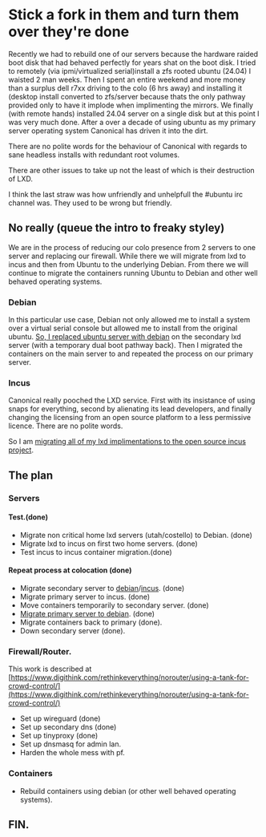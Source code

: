 # Stick a fork in them and turn them over they're done
Recently we had to rebuild one of our servers because the hardware raided boot disk that had behaved perfectly for years shat on the boot disk. I tried to remotely (via ipmi/virtualized serial)install a zfs rooted ubuntu (24.04) I waisted 2 man weeks. Then I spent an entire weekend and more money than a surplus dell r7xx driving to the colo (6 hrs away) and installing it (desktop install converted to zfs/server because thats the only pathway provided only to have it implode when implimenting the mirrors. We finally (with remote hands) installed 24.04 server on a single disk but at this point I was very much done. After a over a decade of using ubuntu as my primary server operating system Canonical has driven it into the dirt.

There are no polite words for the behaviour of Canonical with regards to sane headless installs with redundant root volumes. 

There are other issues to take up not the least of which is their destruction of LXD.

I think the last straw was how unfriendly and unhelpfull the #ubuntu irc channel was. They used to be wrong but friendly.

## No really (queue the intro to freaky styley) 

We are in the process of reducing our colo presence from 2 servers to one server and replacing our firewall. While there we will migrate from lxd to incus and then from Ubuntu to the underlying Debian. From there we will continue to migrate the containers running Ubuntu to Debian and other well behaved operating systems.

### Debian

In this particular use case, Debian not only allowed me to install a system over a virtual serial console but allowed me to install from the original ubuntu. [So, I replaced ubuntu server with debian](https://www.digithink.com/rethinkeverything/no-canonical/debian/) on the secondary lxd server (with a temporary dual boot pathway back). Then I migrated the containers on the main server to and repeated the process on our primary server.


### Incus

Canonical really pooched the LXD service. First with its insistance of using snaps for everything, second by alienating its lead developers, and finally changing the licensing from an open source platform to a less permissive licence. There are no polite words.

So I am [migrating all of my lxd implimentations to the open source incus project](https://www.digithink.com/rethinkeverything/no-canonical/incus/).

## The plan

### Servers 

#### Test.(done) 
- Migrate non critical home lxd servers (utah/costello) to Debian. (done)
- Migrate lxd to incus on first two home servers. (done)
- Test incus to incus container migration.(done)

#### Repeat process at colocation (done) 
- Migrate secondary server to [debian](https://www.digithink.com/rethinkeverything/no-canonical/debian/)/[incus](https://www.digithink.com/rethinkeverything/no-canonical/incus/). (done)
- Migrate primary server to incus. (done)
- Move containers temporarily to secondary server. (done)
- [Migrate primary server to debian](../../buildnotes/tina.md). (done)
- Migrate containers back to primary (done).
- Down secondary server (done).

### Firewall/Router.
This work is described at [https://www.digithink.com/rethinkeverything/norouter/using-a-tank-for-crowd-control/](https://www.digithink.com/rethinkeverything/norouter/using-a-tank-for-crowd-control/)

- Set up wireguard (done)
- Set up secondary dns (done)
- Set up tinyproxy (done)
- Set up dnsmasq for admin lan.
- Harden the whole mess with pf.

### Containers
- Rebuild containers using debian (or other well behaved operating systems).

## FIN.
